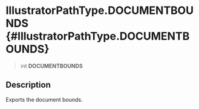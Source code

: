 IllustratorPathType.DOCUMENTBOUNDS {#IllustratorPathType.DOCUMENTBOUNDS}
==================================

> int **DOCUMENTBOUNDS**

Description
-----------

Exports the document bounds.
